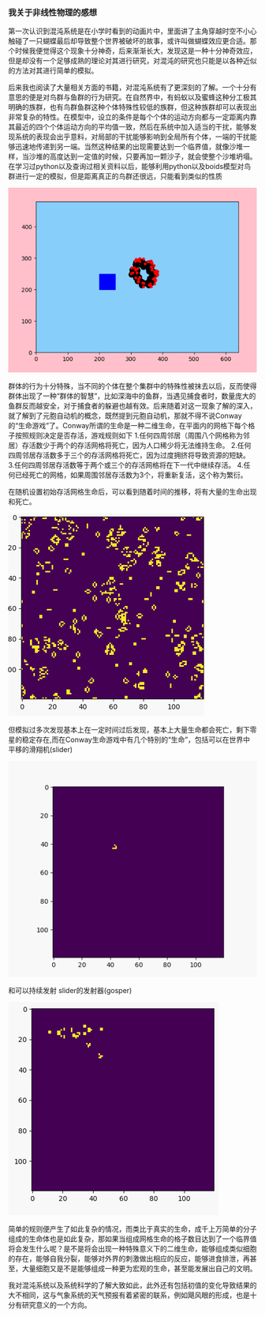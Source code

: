 ### 我关于非线性物理的感想



第一次认识到混沌系统是在小学时看到的动画片中，里面讲了主角穿越时空不小心触碰了一只蝴蝶最后却导致整个世界被破坏的故事，或许叫做蝴蝶效应更合适。那个时候我便觉得这个现象十分神奇，后来渐渐长大，发现这是一种十分神奇效应，但是却没有一个足够成熟的理论对其进行研究，对混沌的研究也只能是以各种近似的方法对其进行简单的模拟。



后来我也阅读了大量相关方面的书籍，对混沌系统有了更深刻的了解。一个十分有意思的便是对鸟群与鱼群的行为研究。在自然界中，有蚂蚁以及蜜蜂这种分工极其明确的族群，也有鸟群鱼群这种个体特殊性较低的族群，但这种族群却可以表现出非常复杂的特性。在模型中，设立的条件是每个个体的运动方向都与一定距离内靠其最近的四个个体运动方向的平均值一致，然后在系统中加入适当的干扰，能够发现系统的表现会出乎意料，对局部的干扰能够影响到全局所有个体，一端的干扰能够迅速地传递到另一端。当然这种结果的出现需要达到一个临界值，就像沙堆一样，当沙堆的高度达到一定值的时候，只要再加一颗沙子，就会使整个沙堆坍塌。在学习过python以及查询过相关资料以后，能够利用python以及boids模型对鸟群进行一定的模拟，但是距离真正的鸟群还很远，只能看到类似的性质

![2.gif](https://github.com/lifeiyang79/FY_s_graph_bed/blob/master/nonlinear/2.gif?raw=true)



群体的行为十分特殊，当不同的个体在整个集群中的特殊性被抹去以后，反而使得群体出现了一种“群体的智慧”，比如深海中的鱼群，当遇见捕食者时，数量庞大的鱼群反而越安全，对于捕食者的躲避也越有效。后来随着对这一现象了解的深入，就了解到了元胞自动机的概念，既然提到元胞自动机，那就不得不说Conway的“生命游戏”了。Conway所谓的生命是一种二维生命，在平面内的网格下每个格子按照规则决定是否存活，游戏规则如下
	1.任何四周邻居（周围八个网格称为邻居）存活数少于两个的存活网格将死亡，因为人口稀少将无法维持生命。
	2.任何四周邻居存活数多于三个的存活网格将死亡，因为过度拥挤将导致资源的短缺。
	3.任何四周邻居存活数等于两个或三个的存活网格将在下一代中继续存活。
	4.任何已经死亡的网格，如果周围邻居存活数为3个，将重新复活，这个称为繁衍。

​	在随机设置初始存活网格生命后，可以看到随着时间的推移，将有大量的生命出现和死亡。

![1.gif](https://github.com/lifeiyang79/FY_s_graph_bed/blob/master/nonlinear/1.gif?raw=true)



但模拟过多次发现基本上在一定时间过后发现，基本上大量生命都会死亡，剩下零星的稳定存在,而在Conway生命游戏中有几个特别的“生命”，包括可以在世界中平移的滑翔机(slider)

![slider.gif](https://github.com/lifeiyang79/FY_s_graph_bed/blob/master/nonlinear/slider.gif?raw=true)

和可以持续发射 slider的发射器(gosper)

![gosper_.gif](https://github.com/lifeiyang79/FY_s_graph_bed/blob/master/nonlinear/gosper_.gif?raw=true)

简单的规则便产生了如此复杂的情况，而类比于真实的生命，成千上万简单的分子组成的生命体也是如此复杂，那如果当组成网格生命的格子数目达到了一个临界值将会发生什么呢？是不是将会出现一种特殊意义下的二维生命，能够组成类似细胞的存在，能够自我分裂，能够对外界的刺激做出相应的反应，能够进食排泄，再甚至，大量细胞又是不是能够组成一种更为宏观的生命，甚至能发展出自己的文明。



我对混沌系统以及系统科学的了解大致如此，此外还有包括初值的变化导致结果的大不相同，这与气象系统的天气预报有着紧密的联系，例如飓风眼的形成，也是十分有研究意义的一个方向。



